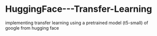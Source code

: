 # HuggingFace---Transfer-Learning
implementing transfer learning using a pretrained model (t5-small) of google from hugging face 
